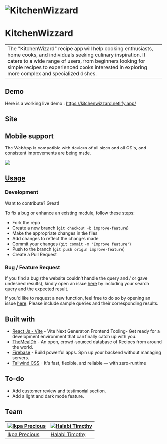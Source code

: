 # ![KitchenWizzard](https://iharsh234.github.io/WebApp/images/demo/demo_landing.JPG)
# KitchenWizzard
<table>
<tr>
<td>
The "KitchenWizard" recipe app will help cooking enthusiasts, home cooks, and individuals seeking culinary inspiration. It caters to a wide range of users, from beginners looking for simple recipes to experienced cooks interested in exploring more complex and specialized dishes. 
</td>
</tr>
</table>


## Demo
Here is a working live demo :  https://kitchenwizzard.netlify.app/


## Site



## Mobile support
The WebApp is compatible with devices of all sizes and all OS's, and consistent improvements are being made.

![](https://iharsh234.github.io/WebApp/images/demo/mobile.png)




## [Usage](https://kitchenwizzard.netlify.app/) 

### Development
Want to contribute? Great!

To fix a bug or enhance an existing module, follow these steps:

- Fork the repo
- Create a new branch (`git checkout -b improve-feature`)
- Make the appropriate changes in the files
- Add changes to reflect the changes made
- Commit your changes (`git commit -m 'Improve feature'`)
- Push to the branch (`git push origin improve-feature`)
- Create a Pull Request 

### Bug / Feature Request

If you find a bug (the website couldn't handle the query and / or gave undesired results), kindly open an issue [here](https://github.com/Masterprecie/KitchenWizzard/issues/new) by including your search query and the expected result.

If you'd like to request a new function, feel free to do so by opening an issue [here](https://github.com/Masterprecie/KitchenWizzard/issues/new). Please include sample queries and their corresponding results.


## Built with 

- [React Js - Vite](https://vitejs.dev/) - Vite Next Generation Frontend Tooling- Get ready for a development environment that can finally catch up with you.
- [TheMealDb](https://www.themealdb.com/) - An open, crowd-sourced database of Recipes from around the world.
- [Firebase](https://firebase.google.com/docs) - Build powerful apps. Spin up your backend without managing servers.
- [Tailwind CSS](https://tailwindcss.com/docs/installation) - It's fast, flexible, and reliable — with zero-runtime


## To-do
- Add customer review and testimonial section.
- Add a light and dark mode feature.

## Team

[![Ikpa Precious](https://github.com/Masterprecie/KitchenWizzard/dev/src/assets/DP8.png)](https://github.com/Masterprecie)  | [![Halabi Timothy](https://github.com/Halabitimoty/KitchenWizzard/dev/src/assets/tim.jpg)](https://github.com/Halabitimoty)
---|---
[Ikpa Precious ](https://github.com/Masterprecie) |[Halabi Timothy](https://github.com/Halabitimoty)



